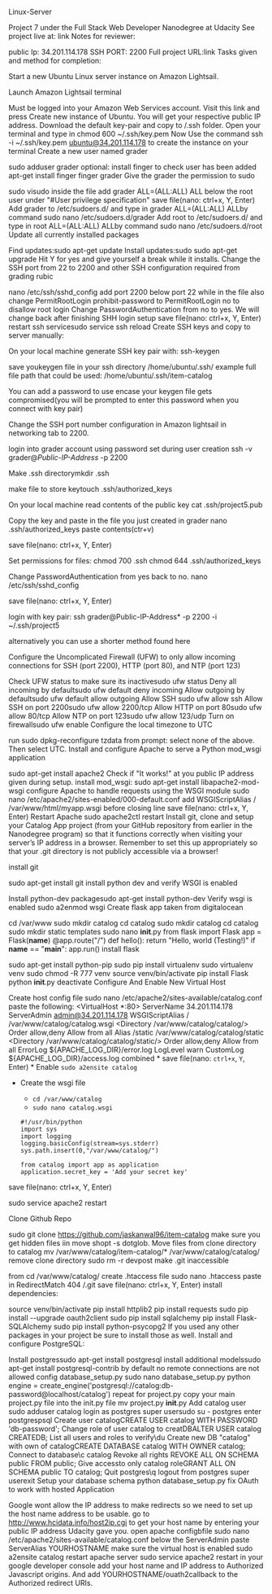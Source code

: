 Linux-Server

Project 7 under the Full Stack Web Developer Nanodegree at Udacity
See project live at: link Notes for reviewer:

public Ip: 34.201.114.178
SSH PORT: 2200
Full project URL:link
Tasks given and method for completion:

Start a new Ubuntu Linux server instance on Amazon Lightsail.

Launch Amazon Lightsail terminal

Must be logged into your Amazon Web Services account.
Visit this link and press Create new instance of Ubuntu.
You will get your respective public IP address.
Download the default key-pair and copy to /.ssh folder.
Open your terminal and type in chmod 600 ~/.ssh/key.pem
Now Use the command ssh -i ~/.ssh/key.pem ubuntu@34.201.114.178 to create the instance on your terminal
Create a new user named grader

sudo adduser grader
optional: install finger to check user has been added apt-get install finger
finger grader
Give the grader the permission to sudo

sudo visudo
inside the file add grader ALL=(ALL:ALL) ALL below the root user under "#User privilege specification"
save file(nano: ctrl+x, Y, Enter)
Add grader to /etc/sudoers.d/ and type in grader ALL=(ALL:ALL) ALLby command sudo nano /etc/sudoers.d/grader
Add root to /etc/sudoers.d/ and type in root ALL=(ALL:ALL) ALLby command sudo nano /etc/sudoers.d/root
Update all currently installed packages

Find updates:sudo apt-get update
Install updates:sudo sudo apt-get upgrade Hit Y for yes and give yourself a break while it installs.
Change the SSH port from 22 to 2200 and other SSH configuration required from grading rubic

nano /etc/ssh/sshd_config add port 2200 below port 22
while in the file also change PermitRootLogin prohibit-password to PermitRootLogin no to disallow root login
Change PasswordAuthentication from no to yes. We will change back after finishing SHH login setup
save file(nano: ctrl+x, Y, Enter)
restart ssh servicesudo service ssh reload
Create SSH keys and copy to server manually:

On your local machine generate SSH key pair with: ssh-keygen

save youkeygen file in your ssh directory /home/ubuntu/.ssh/ example full file path that could be used: /home/ubuntu/.ssh/item-catalog

You can add a password to use encase your keygen file gets compromised(you will be prompted to enter this password when you connect with key pair)

Change the SSH port number configuration in Amazon lightsail in networking tab to 2200.

login into grader account using password set during user creation ssh -v grader@*Public-IP-Address* -p 2200

Make .ssh directorymkdir .ssh

make file to store keytouch .ssh/authorized_keys

On your local machine read contents of the public key cat .ssh/project5.pub

Copy the key and paste in the file you just created in grader nano .ssh/authorized_keys paste contents(ctr+v)

save file(nano: ctrl+x, Y, Enter)

Set permissions for files: chmod 700 .ssh chmod 644 .ssh/authorized_keys

Change PasswordAuthentication from yes back to no. nano /etc/ssh/sshd_config

save file(nano: ctrl+x, Y, Enter)

login with key pair: ssh grader@Public-IP-Address* -p 2200 -i ~/.ssh/project5

alternatively you can use a shorter method found here

Configure the Uncomplicated Firewall (UFW) to only allow incoming connections for SSH (port 2200), HTTP (port 80), and NTP (port 123)

Check UFW status to make sure its inactivesudo ufw status
Deny all incoming by defaultsudo ufw default deny incoming
Allow outgoing by defaultsudo ufw default allow outgoing
Allow SSH sudo ufw allow ssh
Allow SSH on port 2200sudo ufw allow 2200/tcp
Allow HTTP on port 80sudo ufw allow 80/tcp
Allow NTP on port 123sudo ufw allow 123/udp
Turn on firewallsudo ufw enable
Configure the local timezone to UTC

run sudo dpkg-reconfigure tzdata from prompt: select none of the above. Then select UTC.
Install and configure Apache to serve a Python mod_wsgi application

sudo apt-get install apache2 Check if "It works!" at you public IP address given during setup.
install mod_wsgi: sudo apt-get install libapache2-mod-wsgi
configure Apache to handle requests using the WSGI module sudo nano /etc/apache2/sites-enabled/000-default.conf
add WSGIScriptAlias / /var/www/html/myapp.wsgi before </VirtualHost> closing line
save file(nano: ctrl+x, Y, Enter)
Restart Apache sudo apache2ctl restart
Install git, clone and setup your Catalog App project (from your GitHub repository from earlier in the Nanodegree program) so that it functions correctly when visiting your server’s IP address in a browser. Remember to set this up appropriately so that your .git directory is not publicly accessible via a browser!

install git

sudo apt-get install git
install python dev and verify WSGI is enabled

Install python-dev packagesudo apt-get install python-dev
Verify wsgi is enabled sudo a2enmod wsgi
Create flask app taken from digitalocean

cd /var/www
sudo mkdir catalog
cd catalog
sudo mkdir catalog
cd catalog
sudo mkdir static templates
sudo nano __init__.py
 from flask import Flask
app = Flask(__name__)
@app.route("/")
def hello():
    return "Hello, world (Testing!)"
if __name__ == "__main__":
app.run()
install flask

sudo apt-get install python-pip
sudo pip install virtualenv
sudo virtualenv venv
sudo chmod -R 777 venv
source venv/bin/activate
pip install Flask
python __init__.py
deactivate
Configure And Enable New Virtual Host

Create host config file sudo nano /etc/apache2/sites-available/catalog.conf
paste the following:
<VirtualHost *:80>
  ServerName 34.201.114.178
  ServerAdmin admin@34.201.114.178
  WSGIScriptAlias / /var/www/catalog/catalog.wsgi
  <Directory /var/www/catalog/catalog/>
      Order allow,deny
      Allow from all
  </Directory>
  Alias /static /var/www/catalog/catalog/static
  <Directory /var/www/catalog/catalog/static/>
      Order allow,deny
      Allow from all
  </Directory>
  ErrorLog ${APACHE_LOG_DIR}/error.log
  LogLevel warn
  CustomLog ${APACHE_LOG_DIR}/access.log combined
</VirtualHost>
    * save file(nano: `ctrl+x`, `Y`, Enter)
    * Enable `sudo a2ensite catalog`

* Create the wsgi file
    * `cd /var/www/catalog`
    * `sudo nano catalog.wsgi`

    ```
  #!/usr/bin/python
  import sys
  import logging
  logging.basicConfig(stream=sys.stderr)
  sys.path.insert(0,"/var/www/catalog/")

  from catalog import app as application
  application.secret_key = 'Add your secret key'
save file(nano: ctrl+x, Y, Enter)

sudo service apache2 restart

Clone Github Repo

sudo git clone https://github.com/jaskanwal96/item-catalog
make sure you get hidden files iin move shopt -s dotglob. Move files from clone directory to catalog mv /var/www/catalog/item-catalog/* /var/www/catalog/catalog/
remove clone directory sudo rm -r devpost
make .git inaccessible

from cd /var/www/catalog/ create .htaccess file sudo nano .htaccess
paste in RedirectMatch 404 /\.git
save file(nano: ctrl+x, Y, Enter)
install dependencies:

source venv/bin/activate
pip install httplib2
pip install requests
sudo pip install --upgrade oauth2client
sudo pip install sqlalchemy
pip install Flask-SQLAlchemy
sudo pip install python-psycopg2
If you used any other packages in your project be sure to install those as well.
Install and configure PostgreSQL:

Install postgressudo apt-get install postgresql
install additional modelssudo apt-get install postgresql-contrib
by default no remote connections are not allowed
config database_setup.py sudo nano database_setup.py
python engine = create_engine('postgresql://catalog:db-password@localhost/catalog')
repeat for project.py
copy your main project.py file into the init.py file mv project.py __init__.py
Add catalog user sudo adduser catalog
login as postgres super usersudo su - postgres
enter postgrespsql
Create user catalogCREATE USER catalog WITH PASSWORD 'db-password';
Change role of user catalog to creatDBALTER USER catalog CREATEDB;
List all users and roles to verify\du
Create new DB "catalog" with own of catalogCREATE DATABASE catalog WITH OWNER catalog;
Connect to database\c catalog
Revoke all rights REVOKE ALL ON SCHEMA public FROM public;
Give accessto only catalog roleGRANT ALL ON SCHEMA public TO catalog;
Quit postgres\q
logout from postgres super userexit
Setup your database schema python database_setup.py
fix OAuth to work with hosted Application

Google wont allow the IP address to make redirects so we need to set up the host name address to be usable.
go to http://www.hcidata.info/host2ip.cgi to get your host name by entering your public IP address Udacity gave you.
open apache configbfile sudo nano /etc/apache2/sites-available/catalog.conf
below the ServerAdmin paste ServerAlias YOURHOSTNAME
make sure the virtual host is enabled sudo a2ensite catalog
restart apache server sudo service apache2 restart
in your google developer console add your host name and IP address to Authorized Javascript origins. And add YOURHOSTNAME/ouath2callback to the Authorized redirect URIs.
